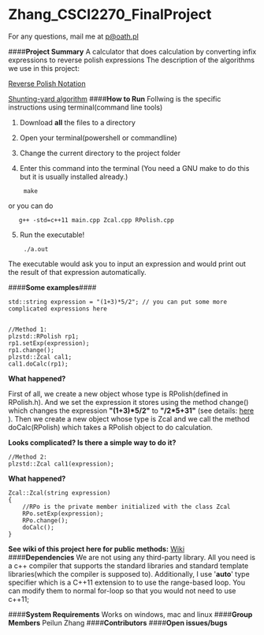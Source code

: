 # Zhang_CSCI2270_FinalProject

For any questions, mail me at p@oath.pl



####**Project	Summary**
A calculator that does calculation by converting infix expressions to reverse polish expressions
The description of the algorithms we use in this project:


[Reverse Polish Notation](http://en.wikipedia.org/wiki/Reverse_Polish_notation)


[Shunting-yard algorithm](http://en.wikipedia.org/wiki/Shunting-yard_algorithm)
####**How	to	Run**
Follwing is the specific instructions using terminal(command line tools)


1. Download __all__ the files to a directory 
2. Open your terminal(powershell or commandline)
3. Change the current directory to the project folder
4. Enter this command into the terminal (You need a GNU make to do this but it is usually installed already.)
 

        make
        
 
 or you can do
 
 
       g++ -std=c++11 main.cpp Zcal.cpp RPolish.cpp
5. Run the executable!
 

        ./a.out
    
The executable would ask you to input an expression and would print out the result of that expression automatically.



    
####**Some examples**####


    std::string expression = "(1+3)*5/2"; // you can put some more complicated expressions here
    
    
    //Method 1:
    plzstd::RPolish rp1;
    rp1.setExp(expression);
    rp1.change();
    plzstd::Zcal cal1;
    cal1.doCalc(rp1);
    
__What happened?__


First of all, we create a new object whose type is RPolish(defined in RPolish.h). And we set the expression it stores using the method change() which changes the expression __"(1+3)*5/2"__ to __"/2*5+31"__ (see details: [here](http://en.wikipedia.org/wiki/Reverse_Polish_notation) ). Then we create a new object whose type is Zcal and we call the method doCalc(RPolish) which takes a RPolish object to do calculation.

__Looks complicated? Is there a simple way to do it?__


    //Method 2:
    plzstd::Zcal cal1(expression);

__What happened?__




    Zcal::Zcal(string expression)
    {
        //RPo is the private member initialized with the class Zcal
        RPo.setExp(expression);
        RPo.change();
        doCalc();
    }
    

__See wiki of this project here for public methods:__ [Wiki](https://github.com/Pezhin/Zhang_CSCI2270_FinalProject/wiki)    
####**Dependencies**
We are not using any third-party library. All you need is a c++ compiler that supports the standard libraries and standard template libraries(which the compiler is supposed to). Additionally, I use '**auto**' type specifier which is a C++11 extension to to use the range-based loop. You can modify them to normal for-loop so that you would not need to use c++11;



    
    

####**System	Requirements**
Works on windows, mac and linux
####**Group	Members**
Peilun Zhang
####**Contributors**
####**Open	issues/bugs**

